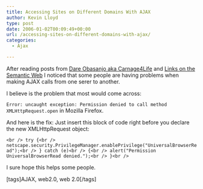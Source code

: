```yaml
---
title: Accessing Sites on Different Domains With AJAX
author: Kevin Lloyd
type: post
date: 2006-01-02T00:09:49+00:00
url: /accessing-sites-on-different-domains-with-ajax/
categories:
  - Ajax

---
```

After reading posts from [Dare Obasanjo aka Carnage4Life][1] and [Links on the Semantic Web][2] I noticed that some people are having problems when making AJAX calls from one serer to another.

I believe is the problem that most would come across:
  
`Error: uncaught exception: Permission denied to call method XMLHttpRequest.open` in Mozilla Firefox.

And here is the fix: Just insert this block of code right before you declare the new XMLHttpRequest object:

`<br />
try {<br />
        netscape.security.PrivilegeManager.enablePrivilege("UniversalBrowserRead");<br />
     } catch (e)<br />
     {<br />
        alert("Permission UniversalBrowserRead denied.");<br />
     }<br />
` 

I sure hope this helps some people.
  
[tags]AJAX, web2.0, web 2.0[/tags]

 [1]: http://www.25hoursaday.com/weblog/PermaLink.aspx?guid=2ad58a68-8a0d-485c-8266-771e267c6bc2
 [2]: http://dig.csail.mit.edu/breadcrumbs/node/62